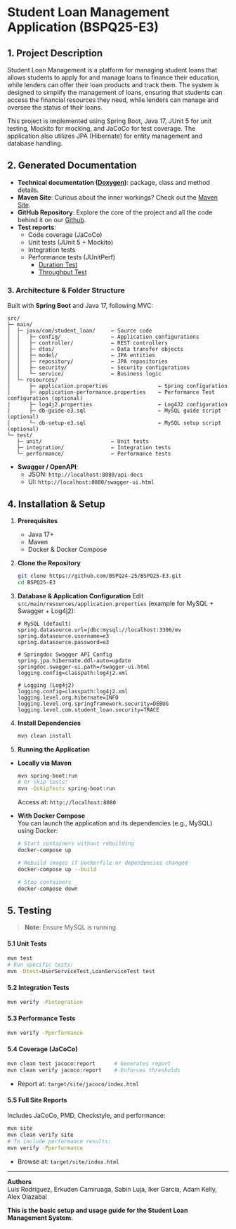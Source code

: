 # Student Loan Management Application (BSPQ25-E3) 

## 1. Project Description
Student Loan Management is a platform for managing student loans that allows students to apply for and manage loans to finance their education, while lenders can offer their loan products and track them. The system is designed to simplify the management of loans, ensuring that students can access the financial resources they need, while lenders can manage and oversee the status of their loans.

This project is implemented using Spring Boot, Java 17, JUnit 5 for unit testing, Mockito for mocking, and JaCoCo for test coverage. The application also utilizes JPA (Hibernate) for entity management and database handling.

## 2. Generated Documentation
- **Technical documentation ([Doxygen](https://bspq24-25.github.io/BSPQ25-E3/doxygen/html/index.html))**: package, class and method details.
- **Maven Site**: Curious about the inner workings? Check out the [Maven Site](https://bspq24-25.github.io/BSPQ25-E3/site/index.html).
- **GitHub Repository**: Explore the core of the project and all the code behind it on our [Github](https://github.com/BSPQ24-25/BSPQ25-E3).
- **Test reports**:  
  - Code coverage (JaCoCo)  
  - Unit tests (JUnit 5 + Mockito)  
  - Integration tests  
  - Performance tests (JUnitPerf)
    - [Duration Test](https://github.com/BSPQ24-25/BSPQ25-E3/blob/main/snapshots-reports/Duration%20Test.png)
    - [Throughput Test](https://github.com/BSPQ24-25/BSPQ25-E3/blob/main/snapshots-reports/Throughput%20Test.png)


### 3. Architecture & Folder Structure
Built with **Spring Boot** and Java 17, following MVC:

```plaintext
src/
├─ main/
│  ├─ java/com/student_loan/     ← Source code
│  │   ├─ config/                ← Application configurations
│  │   ├─ controller/            ← REST controllers
│  │   ├─ dtos/                  ← Data transfer objects
│  │   ├─ model/                 ← JPA entities
│  │   ├─ repository/            ← JPA repositories
│  │   ├─ security/              ← Security configurations
│  │   └─ service/               ← Business logic
│  └─ resources/
│      ├─ application.properties                ← Spring configuration
|      ├─ application-performance.properties    ← Performance Test configuration (optional)
|      ├─ log4j2.properties                     ← Log4J2 configuration
|      ├─ db-guide-e3.sql                       ← MySQL guide script (optional)
│      └─ db-setup-e3.sql                       ← MySQL setup script (optional)
└─ test/
   ├─ unit/                      ← Unit tests
   ├─ integration/               ← Integration tests
   └─ performance/               ← Performance tests
```

- **Swagger / OpenAPI**:  
  - JSON: `http://localhost:8080/api-docs`  
  - UI:    `http://localhost:8080/swagger-ui.html`  

## 4. Installation & Setup

1. **Prerequisites**  
   - Java 17+  
   - Maven  
   - Docker & Docker Compose  

2. **Clone the Repository**
   ```bash
   git clone https://github.com/BSPQ24-25/BSPQ25-E3.git
   cd BSPQ25-E3
   ```

3. **Database & Application Configuration**
   Edit `src/main/resources/application.properties` (example for MySQL + Swagger + Log4j2):

   ```properties
   # MySQL (default)
   spring.datasource.url=jdbc:mysql://localhost:3306/mv
   spring.datasource.username=e3
   spring.datasource.password=e3

   # Springdoc Swagger API Config
   spring.jpa.hibernate.ddl-auto=update
   springdoc.swagger-ui.path=/swagger-ui.html
   logging.config=classpath:log4j2.xml

   # Logging (Log4j2)
   logging.config=classpath:log4j2.xml
   logging.level.org.hibernate=INFO
   logging.level.org.springframework.security=DEBUG
   logging.level.com.student_loan.security=TRACE
   ```

4. **Install Dependencies**
   ```bash
   mvn clean install
   ```

5. **Running the Application**

- **Locally via Maven**  
  ```bash
  mvn spring-boot:run
  # Or skip tests:
  mvn -DskipTests spring-boot:run
  ```
  Access at: `http://localhost:8080`

- **With Docker Compose**  
  You can launch the application and its dependencies (e.g., MySQL) using Docker:

  ```bash
  # Start containers without rebuilding
  docker-compose up

  # Rebuild images if Dockerfile or dependencies changed
  docker-compose up --build

  # Stop containers
  docker-compose down
  ```

## 5. Testing

> **Note**: Ensure MySQL is running.

#### 5.1 Unit Tests
```bash
mvn test
# Run specific tests:
mvn -Dtest=UserServiceTest,LoanServiceTest test
```

#### 5.2 Integration Tests
```bash
mvn verify -Pintegration
```

#### 5.3 Performance Tests
```bash
mvn verify -Pperformance
```

#### 5.4 Coverage (JaCoCo)
```bash
mvn clean test jacoco:report      # Generates report
mvn clean verify jacoco:report    # Enforces thresholds
```
- Report at: `target/site/jacoco/index.html`

#### 5.5 Full Site Reports
Includes JaCoCo, PMD, Checkstyle, and performance:
```bash
mvn site
mvn clean verify site
# To include performance results:
mvn verify -Pperformance
```
- Browse at: `target/site/index.html`

---

**Authors**  
Luis Rodriguez, Erkuden Camiruaga, Sabin Luja, Iker Garcia, Adam Kelly, Alex Olazabal


**This is the basic setup and usage guide for the Student Loan Management System.**
